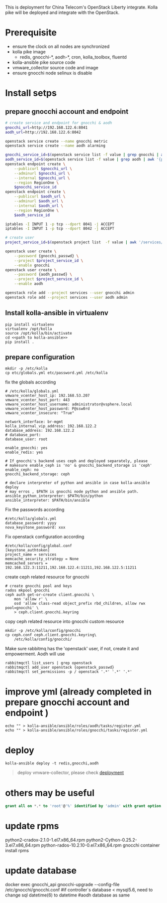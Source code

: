 This is deployment for China Telecom's OpenStack Liberty integrate. Kolla pike
will be deployed and integrate with the OpenStack.

# Prerequisite

- ensure the clock on all nodes are synchronized
- kolla pike image
  - redis, gnocchi-\*, aodh-\*, cron, kolla\_toolbox, fluentd
- kolla-ansible pike source code
- vmware\_collector source code and image
- ensure gnocchi node selinux is disable

# Install setps

## prepare gnocchi account and endpoint

```bash
# create service and endpoint for gnocchi & aodh
gnocchi_url=http://192.168.122.6:8041
aodh_url=http://192.168.122.6:8042

openstack service create --name gnocchi metric
openstack service create --name aodh alarming

gnocchi_service_id=$(openstack service list -f value | grep gnocchi | awk '{print $1}')
aodh_service_id=$(openstack service list -f value | grep aodh | awk '{print $1}')
openstack endpoint create \
	--publicurl $gnocchi_url \
    --adminurl $gnocchi_url \
    --internal $gnocchi_url \
    --region RegionOne \
    $gnocchi_service_id
openstack endpoint create \
	--publicurl $aodh_url \
    --adminurl $aodh_url \
    --internal $aodh_url \
    --region RegionOne \
    $aodh_service_id

iptables -I INPUT 1 -p tcp --dport 8041 -j ACCEPT
iptables -I INPUT 1 -p tcp --dport 8042 -j ACCEPT

# create user
project_service_id=$(openstack project list  -f value | awk '/services/{print $1}')

openstack user create \
	--password {gnocchi_passwd} \
    --project $project_service_id \
    --enable gnocchi
openstack user create \
	--password {aodh_passwd} \
    --project $project_service_id \
    --enable aodh

openstack role add --project services --user gnocchi admin
openstack role add --project services --user aodh admin
```

## Install kolla-ansible in virtualenv

    pip install virtualenv
    virtualenv /opt/kolla
    source /opt/kolla/bin/activate
    cd <<path to kolla-ansible>>
    pip install .

## prepare configuration

    mkdir -p /etc/kolla
    cp etc/globals.yml etc/password.yml /etc/kolla

fix the globals according

    # /etc/kolla/globals.yml
    vmware_vcenter_host_ip: 192.168.53.207
    vmware_vcenter_host_port: 443
    vmware_vcenter_host_username: administrator@vsphere.local
    vmware_vcenter_host_password: P@ssw0rd
    vmware_vcenter_insecure: "True"

    network_interface: br-mgmt
    kolla_internal_vip_address: 192.168.122.2
    database_address: 192.168.122.2
    # database_port:
    database_user: root

    enable_gnocchi: yes
    enable_redis: yes

    # If gnocchi's backend uses ceph and deployed separately, please
    # makesure enable_ceph is 'no' & gnocchi_backend_storage is 'ceph'
    enable_ceph: no
    gnocchi_backend_storage: ceph

    # declare interpreter of python and ansible in case kolla-ansible deploy
    # may erros , $PATH is gnocchi node python and ansible path.
    ansible_python_interpreter: $PATH/bin/python
    ansible_interpreter: $PATH/bin/ansible

Fix the passwords according

    #/etc/kolla/globals.yml
    database_password: yyyy
    nova_keystone_password: xxx

Fix openstack configuration according

    #/etc/kolla/config/global.conf
    [keystone_authtoken]
    project_name = services
    memcache_security_strategy = None
    memcached_servers = 192.168.122.3:11211,192.168.122.4:11211,192.168.122.5:11211

create ceph related resource for gnocchi

    # create gnocchi pool and keys
    rados mkpool gnocchi
    ceph auth get-or-create client.gnocchi \
        mon 'allow r' \
        osd 'allow class-read object_prefix rbd_children, allow rwx pool=gnocchi' \
        > ceph.client.gnocchi.keyring

copy ceph related resource into gnocchi custom resource

    mkdir -p /etc/kolla/config/gnocchi
    cp ceph.conf ceph.client.gnocchi.keyring\
        /etc/kolla/config/gnocchi/

Make sure rabbitmq has the 'openstack' user, if not, create it and empowerment. Aodh will use

    rabbitmqctl list_users | grep openstack
    rabbitmqctl add_user openstack {openstack_passwd}
    rabbitmqctl set_permissions -p / openstack '.*' '.*' '.*'

# improve yml (already completed in prepare gnocchi account and endpoint )

    echo "" > kolla-ansible/ansible/roles/aodh/tasks/register.yml
    echo "" > kolla-ansible/ansible/roles/gnocchi/tasks/register.yml

# deploy

    kolla-ansible deploy -t redis,gnocchi,aodh

> deploy vmware-collector, please check [deployment](deployment.md)

# others may be useful

```sql
grant all on *.* to 'root'@'%' identified by 'admin' with grant option;
```

# update rpms
 python2-cradox-2.1.0-1.el7.x86_64.rpm
 python2-Cython-0.25.2-3.el7.x86_64.rpm
 python-rados-10.2.10-0.el7.x86_64.rpm
 gnocchi container install rpms


# update database
 docker exec gnocchi_api gnocchi-upgrade --config-file /etc/gnocchi/gnocchi.conf
	#if controller`s database < mysql5.6, need to change sql datetime(6) to datetime
	#aodh database as same
